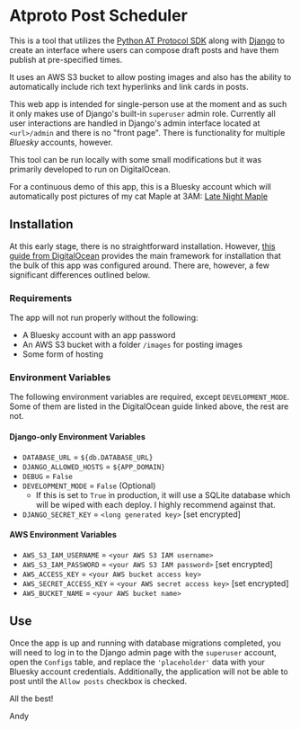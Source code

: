 # Atproto Post Scheduler

This is a tool that utilizes the [Python AT Protocol SDK](https://atproto.blue/en/latest/) along with [Django](https://www.djangoproject.com/) to create an interface where users can compose draft posts and have them publish at pre-specified times.

It uses an AWS S3 bucket to allow posting images and also has the ability to automatically include rich text hyperlinks and link cards in posts.

This web app is intended for single-person use at the moment and as such it only makes use of Django's built-in `superuser` admin role. Currently all user interactions are handled in Django's admin interface located at `<url>/admin` and there is no "front page". There is functionality for multiple _Bluesky_ accounts, however.

This tool can be run locally with some small modifications but it was primarily developed to run on DigitalOcean. 

For a continuous demo of this app, this is a Bluesky account which will automatically post pictures of my cat Maple at 3AM: [Late Night Maple](https://bsky.app/profile/latenitemaple.bsky.social)

## Installation

At this early stage, there is no straightforward installation. However, [this guide from DigitalOcean](https://docs.digitalocean.com/developer-center/deploy-a-django-app-on-app-platform/) provides the main framework for installation that the bulk of this app was configured around. There are, however, a few significant differences outlined below.

### Requirements

The app will not run properly without the following:
- A Bluesky account with an app password
- An AWS S3 bucket with a folder `/images` for posting images
- Some form of hosting

### Environment Variables

The following environment variables are required, except `DEVELOPMENT_MODE`. Some of them are listed in the DigitalOcean guide linked above, the rest are not.

#### Django-only Environment Variables
- `DATABASE_URL` = `${db.DATABASE_URL}`
- `DJANGO_ALLOWED_HOSTS` = `${APP_DOMAIN}`
- `DEBUG` = `False`
- `DEVELOPMENT_MODE` = `False` (Optional)
  - If this is set to `True` in production, it will use a SQLite database which will be wiped with each deploy. I highly recommend against that.
- `DJANGO_SECRET_KEY` = `<long generated key>` [set encrypted]

#### AWS Environment Variables
- `AWS_S3_IAM_USERNAME` = `<your AWS S3 IAM username>`
- `AWS_S3_IAM_PASSWORD` = `<your AWS S3 IAM password>` [set encrypted]
- `AWS_ACCESS_KEY` = `<your AWS bucket access key>`
- `AWS_SECRET_ACCESS_KEY` = `<your AWS secret access key>` [set encrypted]
- `AWS_BUCKET_NAME` = `<your AWS bucket name>`

## Use

Once the app is up and running with database migrations completed, you will need to log in to the Django admin page with the `superuser` account, open the `Configs` table, and replace the `'placeholder'` data with your Bluesky account credentials. Additionally, the application will not be able to post until the `Allow posts` checkbox is checked.

All the best!

Andy